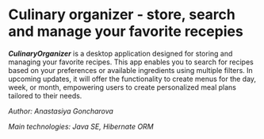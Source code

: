 # Culinary organizer - store, search and manage your favorite recepies

**_CulinaryOrganizer_** is a desktop application designed for storing and managing your favorite recipes. This app enables you to search for recipes based on your preferences or available ingredients using multiple filters. In upcoming updates, it will offer the functionality to create menus for the day, week, or month, empowering users to create personalized meal plans tailored to their needs.

*Author: Anastasiya Goncharova*

*Main technologies: Java SE, Hibernate ORM*
